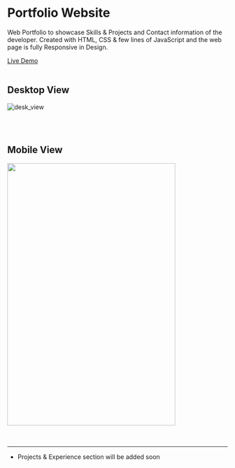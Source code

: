 # Portfolio Website
Web Portfolio to showcase Skills & Projects and Contact information of the developer.
Created with HTML, CSS & few lines of JavaScript and the web page is fully Responsive in Design.

[Live Demo](https://prateek.netlify.com "Portfolio")
<br/>
<br/>

## Desktop View
![desk_view](https://snaps-img.netlify.com/img/portfolio/desk.png)

<br/>
<br/>

## Mobile View

<img align="center" width="384" height="600" src="https://snaps-img.netlify.com/img/portfolio/m1.jpeg">


<br/>
<br/>
<br/>

---
- Projects & Experience section will be added soon
